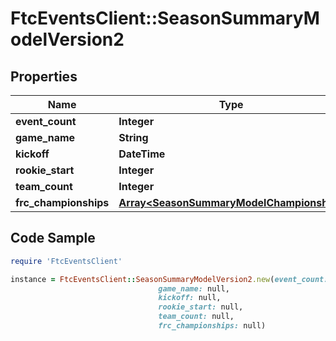 # FtcEventsClient::SeasonSummaryModelVersion2

## Properties

Name | Type | Description | Notes
------------ | ------------- | ------------- | -------------
**event_count** | **Integer** |  | [optional] 
**game_name** | **String** |  | [optional] 
**kickoff** | **DateTime** |  | [optional] 
**rookie_start** | **Integer** |  | [optional] 
**team_count** | **Integer** |  | [optional] 
**frc_championships** | [**Array&lt;SeasonSummaryModelChampionship&gt;**](SeasonSummaryModelChampionship.md) |  | [optional] 

## Code Sample

```ruby
require 'FtcEventsClient'

instance = FtcEventsClient::SeasonSummaryModelVersion2.new(event_count: null,
                                 game_name: null,
                                 kickoff: null,
                                 rookie_start: null,
                                 team_count: null,
                                 frc_championships: null)
```



